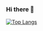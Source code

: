 ### Hi there 👋

[![Top Langs](https://github-readme-stats.vercel.app/api/top-langs/?username=kdhur&layout=compact&text_color=daf7dc&bg_color=050505)](https://github.com/kdhur/github-readme-stats)

